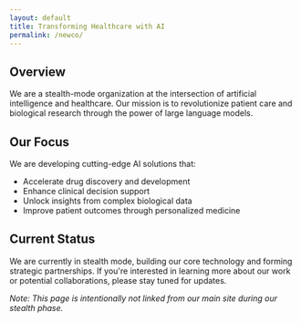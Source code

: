```yaml
---
layout: default
title: Transforming Healthcare with AI
permalink: /newco/
---
```


## Overview

We are a stealth-mode organization at the intersection of artificial intelligence and healthcare. Our mission is to revolutionize patient care and biological research through the power of large language models.

## Our Focus

We are developing cutting-edge AI solutions that:

- Accelerate drug discovery and development
- Enhance clinical decision support
- Unlock insights from complex biological data
- Improve patient outcomes through personalized medicine

## Current Status

We are currently in stealth mode, building our core technology and forming strategic partnerships. If you're interested in learning more about our work or potential collaborations, please stay tuned for updates.

*Note: This page is intentionally not linked from our main site during our stealth phase.*
